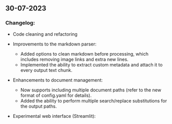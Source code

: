 ## 30-07-2023

### Changelog:

* Code cleaning and refactoring

* Improvements to the markdown parser:
    - Added options to clean markdown before processing, which includes removing image links and extra new lines.
    - Implemented the ability to extract custom metadata and attach it to every output text chunk.

* Enhancements to document management:
    - Now supports including multiple document paths (refer to the new format of config.yaml for details).
    - Added the ability to perform multiple search/replace substitutions for the output paths.

* Experimental web interface (Streamlit):
